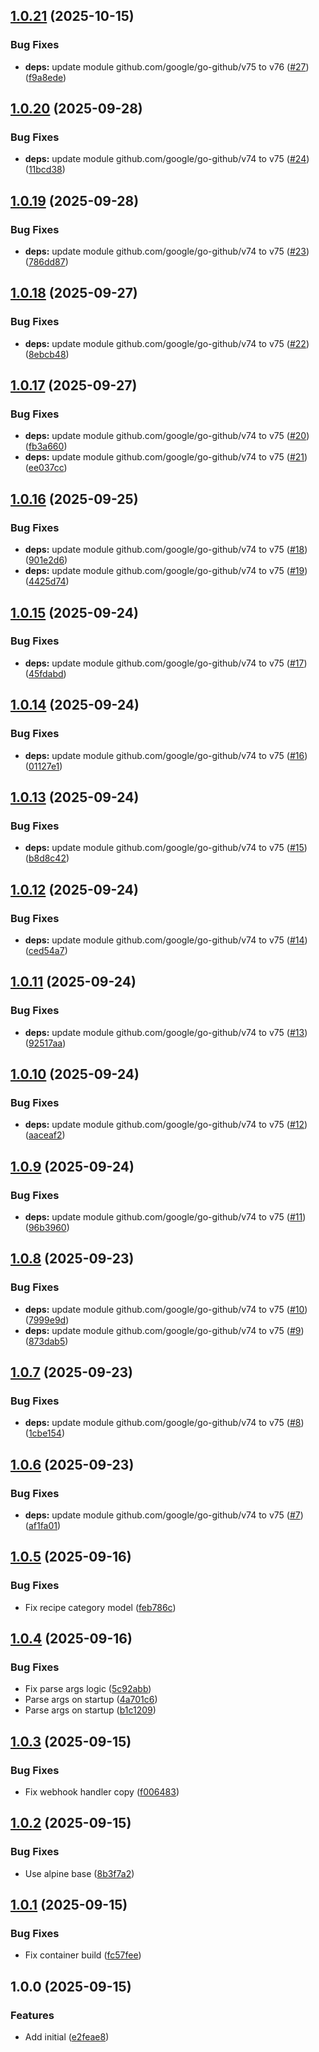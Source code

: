 ## [1.0.21](https://github.com/timo-reymann/mealie-webhook-handler/compare/v1.0.20...v1.0.21) (2025-10-15)


### Bug Fixes

* **deps:** update module github.com/google/go-github/v75 to v76 ([#27](https://github.com/timo-reymann/mealie-webhook-handler/issues/27)) ([f9a8ede](https://github.com/timo-reymann/mealie-webhook-handler/commit/f9a8edeb39c17e41fb8ca3aa8d819f63f5a83db9))

## [1.0.20](https://github.com/timo-reymann/mealie-webhook-handler/compare/v1.0.19...v1.0.20) (2025-09-28)


### Bug Fixes

* **deps:** update module github.com/google/go-github/v74 to v75 ([#24](https://github.com/timo-reymann/mealie-webhook-handler/issues/24)) ([11bcd38](https://github.com/timo-reymann/mealie-webhook-handler/commit/11bcd384a23de8112e4e43326faf4e90720bd47e))

## [1.0.19](https://github.com/timo-reymann/mealie-webhook-handler/compare/v1.0.18...v1.0.19) (2025-09-28)


### Bug Fixes

* **deps:** update module github.com/google/go-github/v74 to v75 ([#23](https://github.com/timo-reymann/mealie-webhook-handler/issues/23)) ([786dd87](https://github.com/timo-reymann/mealie-webhook-handler/commit/786dd87bc6ebdd402424d262e73d8a2a379cdfcc))

## [1.0.18](https://github.com/timo-reymann/mealie-webhook-handler/compare/v1.0.17...v1.0.18) (2025-09-27)


### Bug Fixes

* **deps:** update module github.com/google/go-github/v74 to v75 ([#22](https://github.com/timo-reymann/mealie-webhook-handler/issues/22)) ([8ebcb48](https://github.com/timo-reymann/mealie-webhook-handler/commit/8ebcb488e93079e7dcd51352c52387e3f3a1491e))

## [1.0.17](https://github.com/timo-reymann/mealie-webhook-handler/compare/v1.0.16...v1.0.17) (2025-09-27)


### Bug Fixes

* **deps:** update module github.com/google/go-github/v74 to v75 ([#20](https://github.com/timo-reymann/mealie-webhook-handler/issues/20)) ([fb3a660](https://github.com/timo-reymann/mealie-webhook-handler/commit/fb3a66029d710d9c13948e4efd90a665a2aed9b9))
* **deps:** update module github.com/google/go-github/v74 to v75 ([#21](https://github.com/timo-reymann/mealie-webhook-handler/issues/21)) ([ee037cc](https://github.com/timo-reymann/mealie-webhook-handler/commit/ee037ccd461d9912d28bc109c8362f9dfc8e0a8b))

## [1.0.16](https://github.com/timo-reymann/mealie-webhook-handler/compare/v1.0.15...v1.0.16) (2025-09-25)


### Bug Fixes

* **deps:** update module github.com/google/go-github/v74 to v75 ([#18](https://github.com/timo-reymann/mealie-webhook-handler/issues/18)) ([901e2d6](https://github.com/timo-reymann/mealie-webhook-handler/commit/901e2d64ebb8ba8a01380f211f9c5cc6d1cde71c))
* **deps:** update module github.com/google/go-github/v74 to v75 ([#19](https://github.com/timo-reymann/mealie-webhook-handler/issues/19)) ([4425d74](https://github.com/timo-reymann/mealie-webhook-handler/commit/4425d74ac66c89b00d045d222eea44f00714c226))

## [1.0.15](https://github.com/timo-reymann/mealie-webhook-handler/compare/v1.0.14...v1.0.15) (2025-09-24)


### Bug Fixes

* **deps:** update module github.com/google/go-github/v74 to v75 ([#17](https://github.com/timo-reymann/mealie-webhook-handler/issues/17)) ([45fdabd](https://github.com/timo-reymann/mealie-webhook-handler/commit/45fdabd70b695536c7eda16663643365bb330e83))

## [1.0.14](https://github.com/timo-reymann/mealie-webhook-handler/compare/v1.0.13...v1.0.14) (2025-09-24)


### Bug Fixes

* **deps:** update module github.com/google/go-github/v74 to v75 ([#16](https://github.com/timo-reymann/mealie-webhook-handler/issues/16)) ([01127e1](https://github.com/timo-reymann/mealie-webhook-handler/commit/01127e1a394cf71ba5999e69b605c7ce289cd482))

## [1.0.13](https://github.com/timo-reymann/mealie-webhook-handler/compare/v1.0.12...v1.0.13) (2025-09-24)


### Bug Fixes

* **deps:** update module github.com/google/go-github/v74 to v75 ([#15](https://github.com/timo-reymann/mealie-webhook-handler/issues/15)) ([b8d8c42](https://github.com/timo-reymann/mealie-webhook-handler/commit/b8d8c420b58442718dcb62af19928f1b289e1dbd))

## [1.0.12](https://github.com/timo-reymann/mealie-webhook-handler/compare/v1.0.11...v1.0.12) (2025-09-24)


### Bug Fixes

* **deps:** update module github.com/google/go-github/v74 to v75 ([#14](https://github.com/timo-reymann/mealie-webhook-handler/issues/14)) ([ced54a7](https://github.com/timo-reymann/mealie-webhook-handler/commit/ced54a77f8fdf62a4c96045932abb3ed374932ee))

## [1.0.11](https://github.com/timo-reymann/mealie-webhook-handler/compare/v1.0.10...v1.0.11) (2025-09-24)


### Bug Fixes

* **deps:** update module github.com/google/go-github/v74 to v75 ([#13](https://github.com/timo-reymann/mealie-webhook-handler/issues/13)) ([92517aa](https://github.com/timo-reymann/mealie-webhook-handler/commit/92517aab9f70c34990582b65a083a6c8bc40ad1d))

## [1.0.10](https://github.com/timo-reymann/mealie-webhook-handler/compare/v1.0.9...v1.0.10) (2025-09-24)


### Bug Fixes

* **deps:** update module github.com/google/go-github/v74 to v75 ([#12](https://github.com/timo-reymann/mealie-webhook-handler/issues/12)) ([aaceaf2](https://github.com/timo-reymann/mealie-webhook-handler/commit/aaceaf2886f2297a3bd94b937dc7f8faf51d5a77))

## [1.0.9](https://github.com/timo-reymann/mealie-webhook-handler/compare/v1.0.8...v1.0.9) (2025-09-24)


### Bug Fixes

* **deps:** update module github.com/google/go-github/v74 to v75 ([#11](https://github.com/timo-reymann/mealie-webhook-handler/issues/11)) ([96b3960](https://github.com/timo-reymann/mealie-webhook-handler/commit/96b3960c47e504b2a110a302b4929443b7304b72))

## [1.0.8](https://github.com/timo-reymann/mealie-webhook-handler/compare/v1.0.7...v1.0.8) (2025-09-23)


### Bug Fixes

* **deps:** update module github.com/google/go-github/v74 to v75 ([#10](https://github.com/timo-reymann/mealie-webhook-handler/issues/10)) ([7999e9d](https://github.com/timo-reymann/mealie-webhook-handler/commit/7999e9dc7eac8126f0ced5150c98415c4545f998))
* **deps:** update module github.com/google/go-github/v74 to v75 ([#9](https://github.com/timo-reymann/mealie-webhook-handler/issues/9)) ([873dab5](https://github.com/timo-reymann/mealie-webhook-handler/commit/873dab5284b695ddfaa8af7e7a16e53870f88366))

## [1.0.7](https://github.com/timo-reymann/mealie-webhook-handler/compare/v1.0.6...v1.0.7) (2025-09-23)


### Bug Fixes

* **deps:** update module github.com/google/go-github/v74 to v75 ([#8](https://github.com/timo-reymann/mealie-webhook-handler/issues/8)) ([1cbe154](https://github.com/timo-reymann/mealie-webhook-handler/commit/1cbe15443b3db89c67db14852908aa62ce4f4a44))

## [1.0.6](https://github.com/timo-reymann/mealie-webhook-handler/compare/v1.0.5...v1.0.6) (2025-09-23)


### Bug Fixes

* **deps:** update module github.com/google/go-github/v74 to v75 ([#7](https://github.com/timo-reymann/mealie-webhook-handler/issues/7)) ([af1fa01](https://github.com/timo-reymann/mealie-webhook-handler/commit/af1fa015a73dccee80f6cb67ca7afca791d1e7e8))

## [1.0.5](https://github.com/timo-reymann/mealie-webhook-handler/compare/v1.0.4...v1.0.5) (2025-09-16)


### Bug Fixes

* Fix recipe category model ([feb786c](https://github.com/timo-reymann/mealie-webhook-handler/commit/feb786ce518e61321de201904c6c5336ce23eded))

## [1.0.4](https://github.com/timo-reymann/mealie-webhook-handler/compare/v1.0.3...v1.0.4) (2025-09-16)


### Bug Fixes

* Fix parse args logic ([5c92abb](https://github.com/timo-reymann/mealie-webhook-handler/commit/5c92abba7cc93ce470f60cc26833c71c56b5f4d0))
* Parse args on startup ([4a701c6](https://github.com/timo-reymann/mealie-webhook-handler/commit/4a701c6cd613ea91c5da3666ed8cb509885a8b94))
* Parse args on startup ([b1c1209](https://github.com/timo-reymann/mealie-webhook-handler/commit/b1c1209e615c7395c88f6f2d0b6a32687c39051b))

## [1.0.3](https://github.com/timo-reymann/mealie-webhook-handler/compare/v1.0.2...v1.0.3) (2025-09-15)


### Bug Fixes

* Fix webhook handler copy ([f006483](https://github.com/timo-reymann/mealie-webhook-handler/commit/f00648361e3ebc07c0bc7fadf16bfaa41ca4e963))

## [1.0.2](https://github.com/timo-reymann/mealie-webhook-handler/compare/v1.0.1...v1.0.2) (2025-09-15)


### Bug Fixes

* Use alpine base ([8b3f7a2](https://github.com/timo-reymann/mealie-webhook-handler/commit/8b3f7a2cbb03cbbd292d42904cc5e350282e1cd3))

## [1.0.1](https://github.com/timo-reymann/mealie-webhook-handler/compare/v1.0.0...v1.0.1) (2025-09-15)


### Bug Fixes

* Fix container build ([fc57fee](https://github.com/timo-reymann/mealie-webhook-handler/commit/fc57feeed30207117876af3feb138eccd9d7005d))

## 1.0.0 (2025-09-15)


### Features

* Add initial ([e2feae8](https://github.com/timo-reymann/mealie-webhook-handler/commit/e2feae89d012461bdc05895e56eedde819b654e6))
